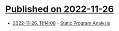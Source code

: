 # [Published on 2022-11-26](index.md)

* [2022-11-26, 11:14:08](https://news.ycombinator.com/item?id=33751739) - [Static Program Analysis](https://cs.au.dk/~amoeller/spa/)
